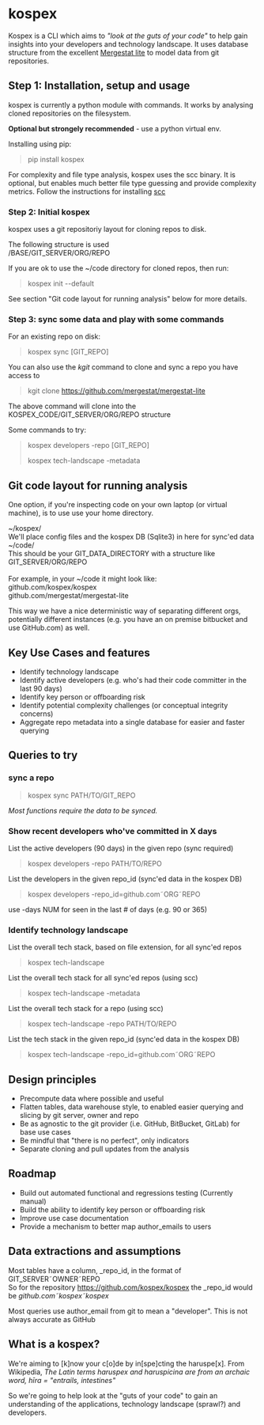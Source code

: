 # kospex

Kospex is a CLI which aims to _"look at the guts of your code"_ to help gain insights into your developers and technology landscape.
It uses database structure from the excellent [Mergestat lite](https://github.com/mergestat/mergestat-lite) to model data from git repositories. 

## Step 1: Installation, setup and usage

kospex is currently a python module with commands. It works by analysing cloned repositories on the filesystem. 

**Optional but strongely recommended** - use a python virtual env. 

Installing using pip:

> pip install kospex

For complexity and file type analysis, kospex uses the scc binary. 
It is optional, but enables much better file type guessing and provide complexity metrics.
Follow the instructions for installing [scc](https://github.com/boyter/scc)

### Step 2: Initial kospex

kospex uses a git repositoriy layout for cloning repos to disk. 

The following structure is used \
/BASE/GIT_SERVER/ORG/REPO

If you are ok to use the ~/code directory for cloned repos, then run: 
> kospex init --default

See section "Git code layout for running analysis" below for more details. 


### Step 3: sync some data and play with some commands

For an existing repo on disk:
> kospex sync [GIT_REPO]

You can also use the _kgit_ command to clone and sync a repo you have access to

> kgit clone https://github.com/mergestat/mergestat-lite

The above command will clone into the KOSPEX_CODE/GIT_SERVER/ORG/REPO structure

Some commands to try:

> kospex developers -repo [GIT_REPO]
>
> kospex tech-landscape -metadata


## Git code layout for running analysis

One option, if you're inspecting code on your own laptop (or virtual machine), is to use use your home directory. 

~/kospex/ \
We'll place config files and the kospex DB (Sqlite3) in here for sync'ed data \
~/code/ \
This should be your GIT_DATA_DIRECTORY with a structure like \
GIT_SERVER/ORG/REPO \
 \
For example, in your ~/code it might look like: \
github.com/kospex/kospex \
github.com/mergestat/mergestat-lite

This way we have a nice deterministic way of separating different orgs, potentially different instances (e.g. you have an on premise bitbucket and use GitHub.com) as well. 

## Key Use Cases and features

 - Identify technology landscape
 - Identify active developers (e.g. who's had their code committer in the last 90 days)
 - Identify key person or offboarding risk
 - Identify potential complexity challenges (or conceptual integrity concerns)
 - Aggregate repo metadata into a single database for easier and faster querying

## Queries to try

### sync a repo

> kospex sync PATH/TO/GIT_REPO

_Most functions require the data to be synced._ 

### Show recent developers who've committed in X days

List the active developers (90 days) in the given repo (sync required)
> kospex developers -repo PATH/TO/REPO

List the developers in the given repo_id (sync'ed data in the kospex DB)
> kospex developers -repo_id=github.com&tilde;ORG&tilde;REPO

use -days NUM for seen in the last # of days (e.g. 90 or 365)

### Identify technology landscape

List the overall tech stack, based on file extension, for all sync'ed repos
> kospex tech-landscape

List the overall tech stack for all sync'ed repos (using scc)
> kospex tech-landscape -metadata

List the overall tech stack for a repo (using scc)
> kospex tech-landscape -repo PATH/TO/REPO

List the tech stack in the given repo_id (sync'ed data in the kospex DB)
> kospex tech-landscape -repo_id=github.com&tilde;ORG&tilde;REPO

## Design principles

- Precompute data where possible and useful
- Flatten tables, data warehouse style, to enabled easier querying and slicing by git server, owner and repo
- Be as agnostic to the git provider (i.e. GitHub, BitBucket, GitLab) for base use cases
- Be mindful that "there is no perfect", only indicators
- Separate cloning and pull updates from the analysis

## Roadmap

- Build out automated functional and regressions testing (Currently manual)
- Build the ability to identify key person or offboarding risk
- Improve use case documentation 
- Provide a mechanism to better map author_emails to users

## Data extractions and assumptions

Most tables have a column, _repo_id, in the format of GIT_SERVER&tilde;OWNER&tilde;REPO  
So for the repository https://github.com/kospex/kospex the _repo_id would be _github.com&tilde;kospex&tilde;kospex_

Most queries use author_email from git to mean a "developer". This is not always accurate as GitHub 

## What is a kospex?

We're aiming to [k]now your c[o]de by in[spe]cting the haruspe[x].
From Wikipedia, _The Latin terms haruspex and haruspicina are from an archaic word, hīra = "entrails, intestines"_

So we're going to help look at the "guts of your code" to gain an understanding of the applications, technology landscape (sprawl?) and developers.



